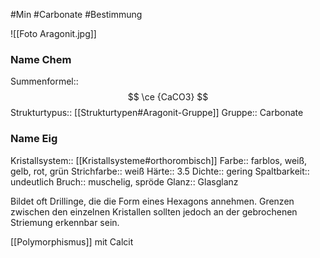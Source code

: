 #Min #Carbonate #Bestimmung

![[Foto Aragonit.jpg]]

### Name Chem

Summenformel:: $$ \ce {CaCO3} $$
Strukturtypus:: [[Strukturtypen#Aragonit-Gruppe]]
Gruppe:: Carbonate

### Name Eig

Kristallsystem:: [[Kristallsysteme#orthorombisch]]
Farbe:: farblos, weiß, gelb, rot, grün
Strichfarbe:: weiß
Härte:: 3.5
Dichte:: gering
Spaltbarkeit:: undeutlich
Bruch:: muschelig, spröde
Glanz:: Glasglanz

Bildet oft Drillinge, die die Form eines Hexagons annehmen. Grenzen zwischen den einzelnen Kristallen sollten jedoch an der gebrochenen Striemung erkennbar sein.

[[Polymorphismus]] mit Calcit
